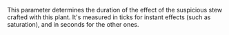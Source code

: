 This parameter determines the duration of the effect of the suspicious stew crafted with this plant. It's measured in ticks 
for instant effects (such as saturation), and in seconds for the other ones.
